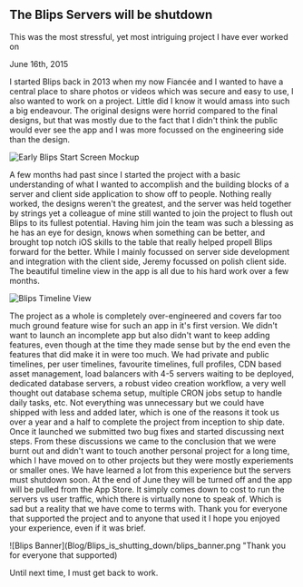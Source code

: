 ## The Blips Servers will be shutdownThis was the most stressful, yet most intriguing project I have ever worked onJune 16th, 2015I started Blips back in 2013 when my now Fiancée and I wanted to have a central place to share photos or videos which was secure and easy to use, I also wanted to work on a project. Little did I know it would amass into such a big endeavour. The original designs were horrid compared to the final designs, but that was mostly due to the fact that I didn't think the public would ever see the app and I was more focussed on the engineering side than the design.![Early Blips Start Screen Mockup](Blog/Blips_is_shutting_down/early_mockup.png "The original designs were horrid compared to the final designs")A few months had past since I started the project with a basic understanding of what I wanted to accomplish and the building blocks of a server and client side application to show off to people. Nothing really worked, the designs weren't the greatest, and the server was held together by strings yet a colleague of mine still wanted to join the project to flush out Blips to its fullest potential. Having him join the team was such a blessing as he has an eye for design, knows when something can be better, and brought top notch iOS skills to the table that really helped propell Blips forward for the better. While I mainly focussed on server side development and integration with the client side, Jeremy focussed on polish client side. The beautiful timeline view in the app is all due to his hard work over a few months.![Blips Timeline View](Blog/Blips_is_shutting_down/timeline_view.png "The beautiful timeline view in the app is all due to his hard work")The project as a whole is completely over-engineered and covers far too much ground feature wise for such an app in it's first version. We didn't want to launch an incomplete app but also didn't want to keep adding features, even though at the time they made sense but by the end even the features that did make it in were too much. We had private and public timelines, per user timelines, favourite timelines, full profiles, CDN based asset management, load balancers with 4-5 servers waiting to be deployed, dedicated database servers, a robust video creation workflow, a very well thought out database schema setup, multiple CRON jobs setup to handle daily tasks, etc. Not everything was unnecessary but we could have shipped with less and added later, which is one of the reasons it took us over a year and a half to complete the project from inception to ship date. Once it launched we submitted two bug fixes and started discussing next steps. From these discussions we came to the conclusion that we were burnt out and didn't want to touch another personal project for a long time, which I have moved on to other projects but they were mostly experiements or smaller ones. We have learned a lot from this experience but the servers must shutdown soon. At the end of June they will be turned off and the app will be pulled from the App Store. It simply comes down to cost to run the servers vs user traffic, which there is virtually none to speak of. Which is sad but a reality that we have come to terms with. Thank you for everyone that supported the project and to anyone that used it I hope you enjoyed your experience, even if it was brief.![Blips Banner](Blog/Blips_is_shutting_down/blips_banner.png "Thank you for everyone that supported)Until next time, I must get back to work.
